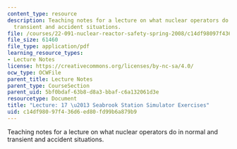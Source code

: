 ```yaml
---
content_type: resource
description: Teaching notes for a lecture on what nuclear operators do in normal and
  transient and accident situations.
file: /courses/22-091-nuclear-reactor-safety-spring-2008/c14df98097f436d6ed80fd99b6a879b9_MIT22_091S08_lec17note.pdf
file_size: 61460
file_type: application/pdf
learning_resource_types:
- Lecture Notes
license: https://creativecommons.org/licenses/by-nc-sa/4.0/
ocw_type: OCWFile
parent_title: Lecture Notes
parent_type: CourseSection
parent_uid: 5bf0bdaf-63b8-d8a3-bbaf-c6a132061d3e
resourcetype: Document
title: "Lecture: 17 \u2013 Seabrook Station Simulator Exercises"
uid: c14df980-97f4-36d6-ed80-fd99b6a879b9
---
```

Teaching notes for a lecture on what nuclear operators do in normal and transient and accident situations.